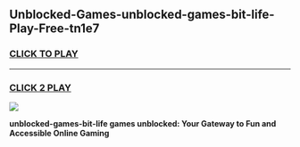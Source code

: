 
## Unblocked-Games-unblocked-games-bit-life-Play-Free-tn1e7
<h3>
<a href="https://premium76.site?title=unblocked-games-bit-life&ref=22A">CLICK TO PLAY</a></h3>
<hr>

<h3>
<a href="https://premium76.site?title=unblocked-games-bit-life&ref=22A">CLICK 2 PLAY</a>
  
</h3>

<a href="https://premium76.site?title=unblocked-games-bit-life&ref=22A"><img src="https://clearcache.store/games.png"></a>


**unblocked-games-bit-life games unblocked: Your Gateway to Fun and Accessible Online Gaming**
